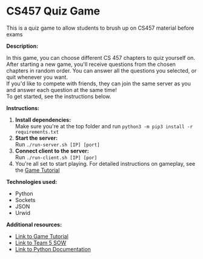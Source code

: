 # CS457 Quiz Game

This is a quiz game to allow students to brush up on CS457 material before exams

**Description:**

In this game, you can choose different CS 457 chapters to quiz yourself on. \
After starting a new game, you'll receive questions from the chosen chapters in random order. You can answer all the questions you selected, or quit whenever you want. \
If you'd like to compete with friends, they can join the same server as you and answer each question at the same time! \
To get started, see the instructions below.

**Instructions:**
1. **Install dependencies:** <br/>
Make sure you're at the top folder and run `python3 -m pip3 install -r requirements.txt`
2. **Start the server:** <br/>
Run `./run-server.sh [IP] [port]`
3. **Connect client to the server:** <br/>
Run `./run-client.sh [IP] [por]`
4. You're all set to start playing. For detailed instructions on gameplay, see the [Game Tutorial](docs/game-tutorial.md)

**Technologies used:**
* Python
* Sockets
* JSON
* Urwid

**Additional resources:**
* [Link to Game Tutorial](docs/game-tutorial.md)
* [Link to Team 5 SOW](docs/SOW.md)
* [Link to Python Documentation](docs/python-docs.md)

